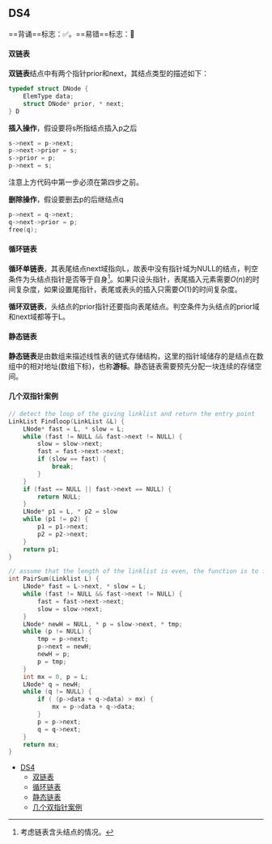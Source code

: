 <!-- title: A test html -->

## DS4

==背诵==标志：✅。==易错==标志：🔨

#### 双链表

**双链表**结点中有两个指针prior和next，其结点类型的描述如下：

```cpp
typedef struct DNode {
    ElemType data;
    struct DNode* prior, * next;
} D
```

**插入操作**，假设要将s所指结点插入p之后

```cpp
s->next = p->next;
p->next->prior = s;
s->prior = p;
p->next = s;
```

注意上方代码中第一步必须在第四步之前。

**删除操作**，假设要删去p的后继结点q

```cpp
p->next = q->next;
q->next->prior = p;
free(q);
```
#### 循环链表

**循环单链表**，其表尾结点next域指向L，故表中没有指针域为NULL的结点，判空条件为头结点指针是否等于自身[^1]。如果只设头指针，表尾插入元素需要$O(n)$的时间复杂度，如果设置尾指针，表尾或表头的插入只需要$O(1)$的时间复杂度。

**循环双链表**，头结点的prior指针还要指向表尾结点。判空条件为头结点的prior域和next域都等于L。

#### 静态链表

**静态链表**是由数组来描述线性表的链式存储结构，这里的指针域储存的是结点在数组中的相对地址(数组下标)，也称**游标**。静态链表需要预先分配一块连续的存储空间。

#### 几个双指针案例

```cpp
// detect the loop of the giving linklist and return the entry point
LinkList Findloop(LinkList &L) {
    LNode* fast = L, * slow = L;
    while (fast != NULL && fast->next != NULL) {
        slow = slow->next;
        fast = fast->next->next;
        if (slow == fast) {
            break;
        }
    }
    if (fast == NULL || fast->next == NULL) {
        return NULL;
    }
    LNode* p1 = L, * p2 = slow
    while (p1 != p2) {
        p1 = p1->next;
        p2 = p2->next;
    }
    return p1;
}

// assume that the length of the linklist is even, the function is to find the greatest pair of the sum that of the L[i] and the L[n-i-1]
int PairSum(Linklist L) {
    LNode* fast = L->next, * slow = L;
    while (fast != NULL && fast->next != NULL) {
        fast = fast->next->next;
        slow = slow->next;
    }
    LNode* newH = NULL, * p = slow->next, * tmp;
    while (p != NULL) {
        tmp = p->next;
        p->next = newH;
        newH = p;
        p = tmp;
    }
    int mx = 0, p = L;
    LNode* q = newH;
    while (q != NULL) {
        if ( (p->data + q->data) > mx) {
            mx = p->data + q->data;
        }
        p = p->next;
        q = q->next;
    }
    return mx;
}
```

- [DS4](#ds4)
    - [双链表](#双链表)
    - [循环链表](#循环链表)
    - [静态链表](#静态链表)
    - [几个双指针案例](#几个双指针案例)

[^1]:考虑链表含头结点的情况。